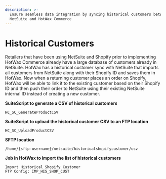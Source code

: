 ```yaml
---
description: >-
  Ensure seamless data integration by syncing historical customers between
  NetSuite and HotWax Commerce
---
```


# Historical Customers

Retailers that have been using NetSuite and Shopify prior to implementing HotWax Commerce already have a large database of customers already in NetSuite. HotWax has a historical customer sync with NetSuite that imports all customers from NetSuite along with their Shopify ID and saves them in HotWax. Now when a returning customer places an order on Shopify, HotWax will be able to link it to the existing customer based on their Shopify ID and then push their order to NetSuite using their existing NetSuite internal ID instead of creating a new customer.

**SuiteScript to generate a CSV of historical customers**

```
HC_SC_GenerateProductCSV
```

**SuiteScript to upload the historical customer CSV to an FTP location**

```
HC_SC_UploadProductCSV
```

**SFTP location**

```
/home/{sftp-username}/netsuite/historicalshopifycustomer/csv
```

**Job in HotWax to import the list of historical customers**

```
Import Historical Shopify Customer
FTP Config: IMP_HIS_SHOP_CUST
```
